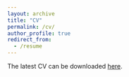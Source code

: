 ```yaml
---
layout: archive
title: "CV"
permalink: /cv/
author_profile: true
redirect_from:
  - /resume
---
```


The latest CV can be downloaded <a href="../files/ChongSUN_CV2024Aug.pdf">here</a>.
